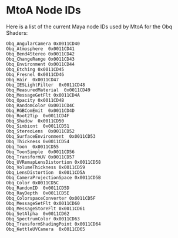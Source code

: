 # MtoA Node IDs #

Here is a list of the current Maya node IDs used by MtoA for the Obq Shaders:

    Obq_AngularCamera 0x0011CD40   
    Obq_Atmosphere  0x0011CD41  
    Obq_Bend4Stereo 0x0011CD42  
    Obq_ChangeRange 0x0011CD43  
    Obq_Environment 0x0011CD44  
    Obq_Etching 0x0011CD45  
    Obq_Fresnel 0x0011CD46  
    Obq_Hair  0x0011CD47  
    Obq_IESLightFilter  0x0011CD48  
    Obq_MeasuredMaterial  0x0011CD49  
    Obq_MessageGetFlt 0x0011CD4A  
    Obq_Opacity 0x0011CD4B  
    Obq_RandomColor 0x0011CD4C  
    Obq_RGBComEmit  0x0011CD4D  
    Obq_Root2Tip  0x0011CD4F  
    Obq_Shadow  0x0011CD50  
    Obq_Simbiont  0x0011CD51  
    Obq_StereoLens  0x0011CD52  
    Obq_SurfaceEnvironment  0x0011CD53  
    Obq_Thickness 0x0011CD54  
    Obq_Toon  0x0011CD55  
    Obq_ToonSimple  0x0011CD56  
    Obq_TransformUV 0x0011CD57  
    Obq_UVRemapLensDistortion 0x0011CD58  
    Obq_VolumeThickness 0x0011CD59  
    Obq_LensDistortion  0x0011CD5A  
    Obq_CameraProjectionSpace 0x0011CD5B  
    Obq_Color 0x0011CD5C  
    Obq_RandomID  0x0011CD5D  
    Obq_RayDepth  0x0011CD5E  
    Obq_ColorspaceConverter 0x0011CD5F  
    Obq_MessageSetFlt 0x0011CD60  
    Obq_MessageStoreFlt 0x0011CD61  
    Obq_SetAlpha  0x0011CD62  
    Obq_SpectrumColor 0x0011CD63  
    Obq_TransformShadingPoint 0x0011CD64  
    Obq_KettleUVCamera  0x0011CD65  
    


